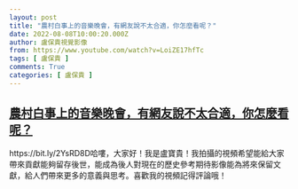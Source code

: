 ```yaml
---
layout: post
title: "農村白事上的音樂晚會，有網友說不太合適，你怎麼看呢？"
date: 2022-08-08T10:00:20.000Z
author: 盧保貴視覺影像
from: https://www.youtube.com/watch?v=LoiZE17hfTc
tags: [ 盧保貴 ]
comments: True
categories: [ 盧保貴 ]
---
```

<!--1659952820000-->
[農村白事上的音樂晚會，有網友說不太合適，你怎麼看呢？](https://www.youtube.com/watch?v=LoiZE17hfTc)
------

<div>
https://bit.ly/2YsRD8D哈嘍，大家好！我是盧寶貴！我拍攝的視頻希望能給大家帶來貢獻能夠留存後世，能成為後人對現在的歷史參考期待影像能為將來保留文獻，給人們帶來更多的意義與思考。喜歡我的視頻記得評論哦！
</div>
